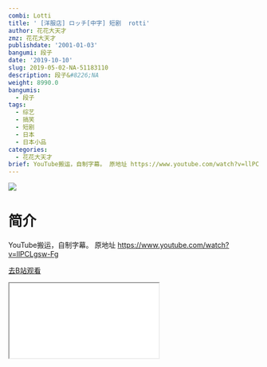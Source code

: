 ```yaml
---
combi: Lotti
title: ' [洋服店] ロッチ[中字] 短剧  rotti'
author: 花花大天才
zmz: 花花大天才
publishdate: '2001-01-03'
bangumi: 段子
date: '2019-10-10'
slug: 2019-05-02-NA-51183110
description: 段子&#8226;NA
weight: 8990.0
bangumis:
  - 段子
tags:
  - 综艺
  - 搞笑
  - 短剧
  - 日本
  - 日本小品
categories:
  - 花花大天才
brief: YouTube搬运，自制字幕。 原地址 https://www.youtube.com/watch?v=llPCLgsw-Fg
---
```

![](https://raw.githubusercontent.com/tcgriffith/owaraisite/master/static/tmpimg/6479c350fd50d51581cb9ebe47bda8400d4969e8.jpg.480.jpg)
# 简介  
YouTube搬运，自制字幕。
原地址  https://www.youtube.com/watch?v=llPCLgsw-Fg  

[去B站观看](https://www.bilibili.com/video/av51183110/)
<div class ="resp-container"><iframe class="testiframe" src="//player.bilibili.com/player.html?aid=51183110"", scrolling="no", allowfullscreen="true" > </iframe></div> 
